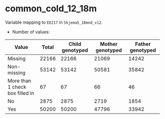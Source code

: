 # common_cold_12_18m
Variable mapping to `EE217` in `Skjema5_18mnd_v12`.
- Number of values:

| Value | Total | Child genotyped | Mother genotyped | Father genotyped |
| ----- | ----- | --------------- | ---------------- | ---------------- |
| Missing | 22166 | 22166 | 21069 | 14242 |
| Non-missing | 53142 | 53142 | 50581 | 35842 |
| More than 1 check box filled in | 67 | 67 | 66 |46 |
| No | 2875 | 2875 | 2719 |1854 |
| Yes | 50200 | 50200 | 47796 |33942 |




